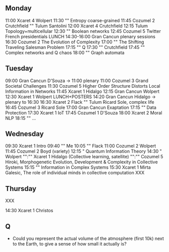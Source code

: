 
## Monday

11:00   Xcaret 4    Wolpert
11:30   ""          Entropy coarse-grained
11:45   Cozumel 2   Crutchfield
""      Tulum       Santolini
12:00   Xcaret 4    Crutchfield
12:15   Tulum       Topology+multicellular
12:30   ""          Boolean networks
12:45   Cozumel 5   Twitter French presidentials
LUNCH
14:30-16:00 Gran Cancun plenary sessions
16:30   Cozumel 2   The Evolution of Complexity
17:00   ""          The Shifting Traveling Salesman Problem
17:15   ""          Q
17:30   ""          Crutchfield
17:45   ""          Complex networks and Q chaos
18:00   ""          Graph automata

## Tuesday

09:00   Gran Cancun D'Souza
-> 11:00 plenary
11:00   Cozumel 3   Grand Societal Challenges
11:30   Cozumel 5   Higher Order Structure Distorts Local Information in Networks
11:45   Xcaret 1    Hidalgo
12:15   Gran Cancun Wolpert
12:30   Xcaret 1    Wolpert
LUNCH+POSTERS
14:20   Gran Cancun Hidalgo
-> plenary to 16:30
16:30   Xcaret 2    Flack
""      Tulum       Ricard Sole, complex life
16:45   Cozumel 3   Ricard Sole
17:00   Gran Cancun Exaptation
17:15   ""          Data Protection
17:30   Xcaret 1    IoT
17:45   Cozumel 1   D'Souza
18:00   Xcaret 2    Moral NLP
18:15   ""          …

## Wednesday
09:30   Xcaret 1    Intro
09:40   ""          Me
10:05   ""          Flack
11:00   Cozumel 2   Wolpert
11:45   Cozumel 2   Boyd (variety)
12:15   "           Quantum Information Theory
14:30   "           Wolpert
"":""   Xcaret 1    Hidalgo (Collective learning, satellite)
"":""   Cozumel 5   Hiroki, Morphogenetic Evolution, Development & Complexity in Collective Systems
15:15   ""          Information in Complex Systems
15:30   Xcaret 1    Mirta Galesic, The role of individual minds in collective computation
XXX


## Thursday

XXX

14:30   Xcaret 1    Christos




## Q
* Could you represent the actual volume of the atmosphere (first 10k) next to the Earth, to give a
  sense of how small it actually is?
